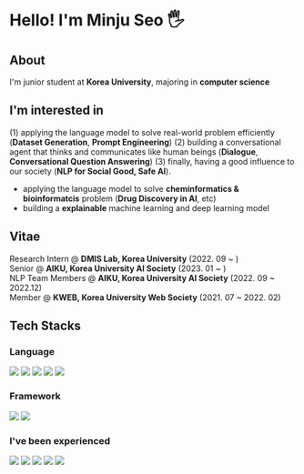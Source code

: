 # Hello! I'm Minju Seo 🖐

## About
I'm junior student at **Korea University**, majoring in **computer science** <br>

## I'm interested in 
(1) applying the language model to solve real-world problem efficiently (**Dataset Generation**, **Prompt Engineering**) (2) building a conversational agent that thinks and communicates like human beings (**Dialogue**, **Conversational Question Answering**) (3) finally, having a good influence to our society (**NLP for Social Good, Safe AI**). <br>
- applying the language model to solve **cheminformatics & bioinformatcis** problem (**Drug Discovery in AI**, etc)
- building a **explainable** machine learning and deep learning model 

## Vitae
Research Intern @ **DMIS Lab, Korea University** (2022. 09 ~ ) <br>
Senior @ **AIKU, Korea University AI Society** (2023. 01 ~ ) <br>
NLP Team Members @ **AIKU, Korea University AI Society** (2022. 09 ~ 2022.12) <br>
Member @ **KWEB, Korea University Web Society** (2021. 07 ~ 2022. 02)<br>

## Tech Stacks
### Language
  <img src="https://img.shields.io/badge/Python-3776AB?style=flat-square&logo=Python&logoColor=FFFFFF"/> 
  <img src="https://img.shields.io/badge/C-A8B9CC?style=flat-square&logo=C&logoColor=FFFFFF"/> 
  <img src="https://img.shields.io/badge/java-007396?style=flat-square&logo=java&logoColor=white"/> 
  <img src="https://img.shields.io/badge/MySQL-4479A1?style=flat-square&logo=MySQL&logoColor=FFFFFF"/> 
  <img src="https://img.shields.io/badge/mariaDB-003545?style=for-the-badge&logo=mariaDB&logoColor=white"/> 
  
### Framework
  <img src="https://img.shields.io/badge/PyTorch-EE4C2C?style=flat-square&logo=PyTorch&logoColor=FFFFFF"/> 
  <img src="https://img.shields.io/badge/react-61DAFB?style=for-the-badge&logo=react&logoColor=black"/> 

### I've been experienced 
  <img src="https://img.shields.io/badge/Go-00ADD8?style=flat-square&logo=Go&logoColor=white"/>
  <img src="https://img.shields.io/badge/spring-6DB33F?style=for-the-badge&logo=spring&logoColor=white"/>
  <img src="https://img.shields.io/badge/Android-3DDC84?style=flat-square&logo=android&logoColor=white"/>
  <img src="https://img.shields.io/badge/Swift-F05138?style=flat-square&logo=Swift&logoColor=white"/>
  <img src="https://img.shields.io/badge/OCaml-EC6813?style=rounded-lg&logo=OCaml&logoColor=white"/>
  
  
